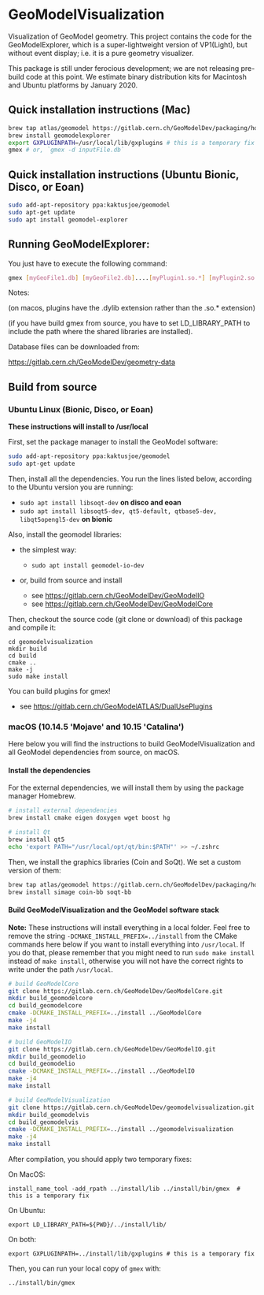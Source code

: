 # GeoModelVisualization

Visualization of GeoModel geometry.  This project contains the code for the GeoModelExplorer, which is a super-lightweight version of VP1(Light), but without event display; i.e. it is a pure geometry visualizer.  

This package is still under ferocious development; we are not releasing pre-build code at this point.  We estimate binary distribution kits for Macintosh and Ubuntu platforms by January 2020. 

## Quick installation instructions (Mac)

```bash
brew tap atlas/geomodel https://gitlab.cern.ch/GeoModelDev/packaging/homebrew-geomodel.git
brew install geomodelexplorer
export GXPLUGINPATH=/usr/local/lib/gxplugins # this is a temporary fix
gmex # or, `gmex -d inputFile.db`
```

## Quick installation instructions (Ubuntu Bionic, Disco, or Eoan)

```bash
sudo add-apt-repository ppa:kaktusjoe/geomodel
sudo apt-get update
sudo apt install geomodel-explorer
```

## Running GeoModelExplorer:

You just have to execute the following command:

```bash
gmex [myGeoFile1.db] [myGeoFile2.db]....[myPlugin1.so.*] [myPlugin2.so.*]... 
```
Notes:

(on macos, plugins have the .dylib extension rather than the .so.* extension)

(if you have build gmex from source, you have to set LD_LIBRARY_PATH to include 
 the path where the shared libraries are installed). 

Database files can be downloaded from:

<https://gitlab.cern.ch/GeoModelDev/geometry-data>


## Build from source 

### Ubuntu Linux (Bionic, Disco, or Eoan)


**These instructions will install to /usr/local**

First, set the package manager to install the GeoModel software:

```bash
sudo add-apt-repository ppa:kaktusjoe/geomodel
sudo apt-get update
```

Then, install all the dependencies. You run the lines listed below, according to the Ubuntu version you are running: 

- `sudo apt install libsoqt-dev` **on disco and eoan**
- `sudo apt install libsoqt5-dev, qt5-default, qtbase5-dev, libqt5opengl5-dev` **on bionic**
 
Also, install the geomodel libraries:

- the simplest way:
    - `sudo apt install geomodel-io-dev`

- or, build from source and install
    - see <https://gitlab.cern.ch/GeoModelDev/GeoModelIO>
    - see <https://gitlab.cern.ch/GeoModelDev/GeoModelCore> 
 
Then, checkout the source code (git clone or download) of this package and compile it:

```
cd geomodelvisualization
mkdir build
cd build 
cmake ..
make -j
sudo make install
```

You can build plugins for gmex! 

- see <https://gitlab.cern.ch/GeoModelATLAS/DualUsePlugins>
    
    
### macOS (10.14.5 'Mojave' and 10.15 'Catalina')

Here below you will find the instructions to build GeoModelVisualization and all GeoModel dependencies from source, on macOS.

#### Install the dependencies

For the external dependencies, we will install them by using the package manager Homebrew.

```bash
# install external dependencies
brew install cmake eigen doxygen wget boost hg 

# install Qt
brew install qt5
echo 'export PATH="/usr/local/opt/qt/bin:$PATH"' >> ~/.zshrc
```

Then, we install the graphics libraries (Coin and SoQt). We set a custom version of them:

```bash
brew tap atlas/geomodel https://gitlab.cern.ch/GeoModelDev/packaging/homebrew-geomodel.git
brew install simage coin-bb soqt-bb
```

#### Build GeoModelVisualization and the GeoModel software stack

**Note:** These instructions will install everything in a local folder. 
Feel free to remove the string `-DCMAKE_INSTALL_PREFIX=../install` from the CMake commands here below
if you want to install everything into `/usr/local`. 
If you do that, please remember that you might need to run `sudo make install` instead of `make install`,
otherwise you will not have the correct rights to write under the path `/usr/local`.


```bash
# build GeoModelCore
git clone https://gitlab.cern.ch/GeoModelDev/GeoModelCore.git
mkdir build_geomodelcore
cd build_geomodelcore
cmake -DCMAKE_INSTALL_PREFIX=../install ../GeoModelCore
make -j4
make install

# build GeoModelIO
git clone https://gitlab.cern.ch/GeoModelDev/GeoModelIO.git
mkdir build_geomodelio
cd build_geomodelio
cmake -DCMAKE_INSTALL_PREFIX=../install ../GeoModelIO
make -j4
make install

# build GeoModelVisualization
git clone https://gitlab.cern.ch/GeoModelDev/geomodelvisualization.git
mkdir build_geomodelvis
cd build_geomodelvis
cmake -DCMAKE_INSTALL_PREFIX=../install ../geomodelvisualization
make -j4
make install
```

After compilation, you should apply two temporary fixes:

On MacOS:
```
install_name_tool -add_rpath ../install/lib ../install/bin/gmex  # this is a temporary fix
```
On Ubuntu:
```
export LD_LIBRARY_PATH=${PWD}/../install/lib/
```
On both:
```
export GXPLUGINPATH=../install/lib/gxplugins # this is a temporary fix
```

Then, you can run your local copy of `gmex` with:

```
../install/bin/gmex
```


